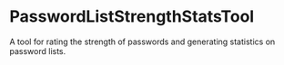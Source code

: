 # PasswordListStrengthStatsTool
A tool for rating the strength of passwords and generating statistics on password lists.
